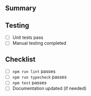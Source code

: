 ## Summary

## Testing
- [ ] Unit tests pass
- [ ] Manual testing completed

## Checklist
- [ ] `npm run lint` passes
- [ ] `npm run typecheck` passes
- [ ] `npm test` passes
- [ ] Documentation updated (if needed)